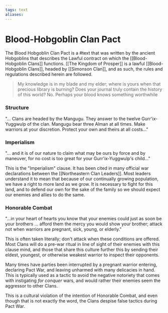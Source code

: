 ```yaml
---
tags: text
aliases:
---
```

# Blood-Hobgoblin Clan Pact
The Blood Hobgoblin Clan Pact is a #text that was written by the ancient Hobgoblins that describes the Lawful contract on which the [[Blood-Hobgoblin Clans]] functions. [[The Kingdom of Prosper]] is a lawful [[Blood-Hobgoblin Clans]], headed by [[Simonson Clan]], and as such, the rules and regulations described herein are followed. 

> My knowledge is in my blade and my elder; where is yours when that precious library is burning? Does your journal truly contain the history of this world? No. Perhaps your blood knows something worthwhile

### Structure
"... Clans are headed by the Mangugu. They answer to the twelve Gurr'ix-Yuggwulp of the clan. Mangugu bear three Alman at all times. Make warriors at your discretion. Protect your own and theirs at all costs..."

### Imperialism

"... and it is of our nature to claim what may be ours by force and by maneuver, for no cost is too great for your Gurr'ix-Yuggwulp's child..."

This is the "Imperialism" clause. It has been cited in many official war declarations between the [[Northeastern Clan Leaders]]. Most leaders understand it to mean that because of our continually growing population, we have a right to more land as we grow. It is necessary to fight for this land, and to defend our own for the sake of the family so we should expect our enemies and allies to do the same.

### Honorable Combat

"...in your heart of hearts you know that your enemies could just as soon be your brothers ... afford them the mercy you would show your brother; attack not when warriors are pregnant, sick, young, or elderly."

This is often taken literally; don't attack when these conditions are offered. Most Clans will do a pre-war ritual in line of sight of their enemies with this clause mind, and those that share this culture further this by sending their eldest, youngest, or otherwise weakest warrior to inspect their opponents. 

Many times have parties been interrupted by a pregnant warrior entering, declaring Pact War, and leaving unharmed with many delicacies in hand. This is typically used as a tactic to avoid the negative notoriety that comes with instigating *for conquer* wars, and would rather their enemies seem the aggressor to other Clans.

This is a cultural violation of the intention of Honorable Combat, and even though that is not exactly the word, the Clans despise false tactics during Pact War.